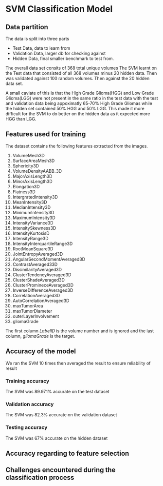 # SVM Classification Model
## Data partition
The data is split into three parts
- Test Data, data to learn from
- Validation Data, larger db for checking against
- Hidden Data, final smaller benchmark to test from. 

The overall data set consits of 368 total unique volumes
The SVM learnt on the Test data that consisted of all 368 volumes minus 20 hidden data. Then was validated against 100 random volumes. Then against the 20 hidden data set.

A small caviate of this is that the High Grade Glioma(HGG) and Low Grade Glioma(LGG) were not present in the same ratio in the test data with the test and validation data being appoximatly 65-70% High Grade Gliomas while the hidden set contained 50% HGG and 50% LGG. This made it more difficult for the SVM to do better on the hidden data as it expected more HGG than LGG.

## Features used for training
The dataset contains the following features extracted from the images.
1. VolumeMesh3D
2. SurfaceAreaMesh3D
3. Sphericity3D
4. VolumeDensityAABB_3D
5. MajorAxisLength3D
6. MinorAxisLength3D
7. Elongation3D
8. Flatness3D
9. IntergratedIntensity3D
10. MeanIntensity3D
11. MedianIntensity3D
12. MinimumIntensity3D
13. MaximumIntensity3D
14. IntensityVariance3D
15. IntensitySkewness3D
16. IntensityKurtosisD
17. IntensityRange3D
18. IntensityInterquartileRange3D
19. RootMeanSquare3D
20. JointEntropyAveraged3D
21. AngularSecondMomentAveraged3D
22. ContrastAveraged33D
23. DissimilarityAveraged3D
24. ClusterTendencyAveraged3D
25. ClusterShadeAveraged3D
26. ClusterPromineceAveraged3D
27. InverseDifferenceAveraged3D
28. CorrelationAveraged3D
29. AutoCorrelationAveraged3D
30. maxTumorArea
31. maxTumorDiameter
32. outerLayerInvolvement
33. gliomaGrade

The first column *LabelID* is the volume number and is ignored and the last column, *gliomaGrade* is the target.
## Accuracy of the model
We ran the SVM 10 times then averaged the result to ensure reliability of result
### Training accuracy
The SVM was 89.971% accurate on the test dataset
### Validation accuracy
The SVM was 82.3% accurate on the validation dataset
### Testing accuracy
The SVM was 67% accurate on the hidden dataset

## Accuracy regarding to feature selection

## Challenges encountered during the classification process
